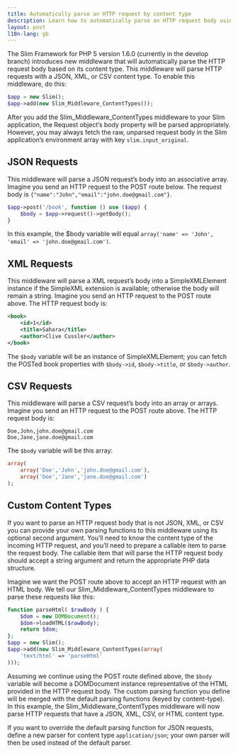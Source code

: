 ```yaml
---
title: Automatically parse an HTTP request by content type
description: Learn how to automatically parse an HTTP request body using Slim Framework middleware
layout: post
l10n-lang: gb
---
```


The Slim Framework for PHP 5 version 1.6.0 (currently in the develop branch) introduces new middleware that will automatically parse the HTTP request body based on its content type. This middleware will parse HTTP requests with a JSON, XML, or CSV content type. To enable this middleware, do this:

```php
$app = new Slim();
$app->add(new Slim_Middleware_ContentTypes());
```

After you add the Slim_Middleware_ContentTypes middleware to your Slim application, the Request object’s body property will be parsed appropriately. However, you may always fetch the raw, unparsed request body in the Slim application’s environment array with key `slim.input_original`.

## JSON Requests

This middleware will parse a JSON request’s body into an associative array. Imagine you send an HTTP request to the POST route below. The request body is `{"name":"John","email":"john.doe@gmail.com"}`.

```php
$app->post('/book', function () use ($app) {
    $body = $app->request()->getBody();
}
```

In this example, the $body variable will equal `array('name' => 'John', 'email' => 'john.doe@gmail.com')`.

## XML Requests

This middleware will parse a XML request’s body into a SimpleXMLElement instance if the SimpleXML extension is available; otherwise the body will remain a string. Imagine you send an HTTP request to the POST route above. The HTTP request body is:

```xml
<book>
    <id>1</id>
    <title>Sahara</title>
    <author>Clive Cussler</author>
</book>
```

The `$body` variable will be an instance of SimpleXMLElement; you can fetch the POSTed book properties with `$body->id`, `$body->title`, or `$body->author`.

## CSV Requests

This middleware will parse a CSV request’s body into an array or arrays. Imagine you send an HTTP request to the POST route above. The HTTP request body is:

```
Doe,John,john.doe@gmail.com
Doe,Jane,jane.doe@gmail.com
```

The `$body` variable will be this array:

```php
array(
    array('Doe','John','john.doe@gmail.com'),
    array('Doe','Jane','jane.doe@gmail.com')
);
```

## Custom Content Types

If you want to parse an HTTP request body that is not JSON, XML, or CSV you can provide your own parsing functions to this middleware using its optional second argument. You’ll need to know the content type of the incoming HTTP request, and you’ll need to prepare a callable item to parse the request body. The callable item that will parse the HTTP request body should accept a string argument and return the appropriate PHP data structure.

Imagine we want the POST route above to accept an HTTP request with an HTML body. We tell our Slim_Middleware_ContentTypes middleware to parse these requests like this:

```php
function parseHtml( $rawBody ) {
    $dom = new DOMDocument();
    $dom->loadHTML($rawBody);
    return $dom;
};
$app = new Slim();
$app->add(new Slim_Middleware_ContentTypes(array(
    'text/html' => 'parseHtml'
)));
```

Assuming we continue using the POST route defined above, the `$body` variable will become a DOMDocument instance representative of the HTML provided in the HTTP request body. The custom parsing function you define will be merged with the default parsing functions (keyed by content-type). In this example, the Slim_Middleware_ContentTypes middleware will now parse HTTP requests that have a JSON, XML, CSV, or HTML content type.

If you want to override the default parsing function for JSON requests, define a new parser for content type `application/json`; your own parser will then be used instead of the default parser.

